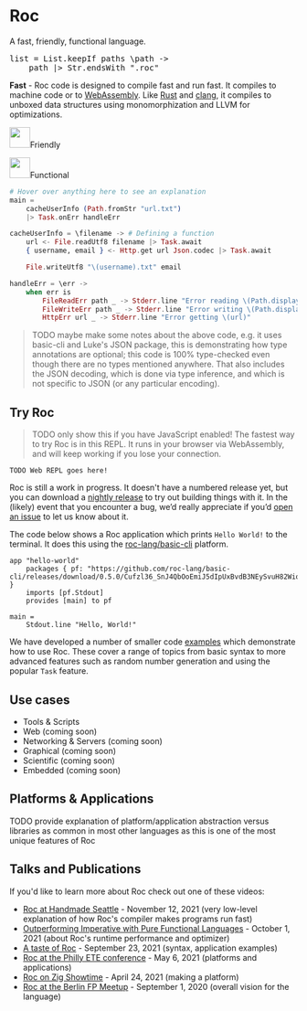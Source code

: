 <link rel="preconnect" href="https://fonts.googleapis.com">
<link rel="preconnect" href="https://fonts.gstatic.com" crossorigin>
<link href="https://fonts.googleapis.com/css2?family=PT+Serif:ital,wght@0,400;0,700;1,400;1,700&display=swap" rel="stylesheet">
<link rel="preconnect" href="https://fonts.googleapis.com">
<link rel="preconnect" href="https://fonts.gstatic.com" crossorigin>
<link href="https://fonts.googleapis.com/css2?family=Merriweather:ital,wght@0,400;0,700;1,700&family=PT+Serif:ital,wght@0,400;0,700;1,400;1,700&display=swap" rel="stylesheet">
<link rel="preconnect" href="https://fonts.googleapis.com">
<link rel="preconnect" href="https://fonts.gstatic.com" crossorigin>
<link href="https://fonts.googleapis.com/css2?family=Merriweather+Sans:ital,wght@0,400;0,500;0,600;0,700;0,800;1,400;1,500;1,600;1,700;1,800&family=Merriweather:ital,wght@0,400;0,700;1,700&family=PT+Serif:ital,wght@0,400;0,700;1,400;1,700&display=swap" rel="stylesheet">
<link rel="preconnect" href="https://fonts.googleapis.com">
<link rel="preconnect" href="https://fonts.gstatic.com" crossorigin>
<link href="https://fonts.googleapis.com/css2?family=Merriweather+Sans:ital,wght@0,400;0,500;0,600;0,700;0,800;1,400;1,500;1,600;1,700;1,800&family=Merriweather:ital,wght@0,400;0,700;1,700&family=PT+Sans:ital,wght@0,400;0,700;1,400;1,700&family=PT+Serif:ital,wght@0,400;0,700;1,400;1,700&display=swap" rel="stylesheet">
<link rel="preconnect" href="https://fonts.googleapis.com">
<link rel="preconnect" href="https://fonts.gstatic.com" crossorigin>
<link href="https://fonts.googleapis.com/css2?family=Fira+Sans:ital,wght@0,300;0,400;1,300;1,400&family=Merriweather+Sans:ital,wght@0,400;0,500;0,600;0,700;0,800;1,400;1,500;1,600;1,700;1,800&family=Merriweather:ital,wght@0,400;0,700;1,700&family=PT+Sans:ital,wght@0,400;0,700;1,400;1,700&family=PT+Serif:ital,wght@0,400;0,700;1,400;1,700&display=swap" rel="stylesheet">
<link rel="preconnect" href="https://fonts.googleapis.com">
<link rel="preconnect" href="https://fonts.gstatic.com" crossorigin>
<link href="https://fonts.googleapis.com/css2?family=Fira+Sans:ital,wght@0,300;0,400;1,300;1,400&family=Merriweather+Sans:ital,wght@0,400;0,500;0,600;0,700;0,800;1,400;1,500;1,600;1,700;1,800&family=Merriweather:ital,wght@0,400;0,700;1,700&family=PT+Sans:ital,wght@0,400;0,700;1,400;1,700&family=PT+Serif:ital,wght@0,400;0,700;1,400;1,700&family=Ubuntu:ital,wght@0,400;0,500;0,700;1,300;1,400;1,500;1,700&display=swap" rel="stylesheet">
<link rel="preconnect" href="https://fonts.googleapis.com">
<link rel="preconnect" href="https://fonts.gstatic.com" crossorigin>
<link href="https://fonts.googleapis.com/css2?family=Source+Sans+3:ital,wght@0,400;0,500;0,600;0,700;0,800;0,900;1,400;1,500;1,600;1,700;1,800;1,900&display=swap" rel="stylesheet">

<h1 id="homepage-h1">Roc</h1>

<p id="tagline">A fast, friendly, functional language.</p>

<!-- This exact sample was chosen for several reasons:

1. It's plausible to figure out what it's doing even if you don't know the language yet.
2. It implements a familiar operation across a variety of domains: filtering a list of files based on extension.
3. It uses a higher-order function, giving a functional first impression.
4. It shows some things not found in most mainstream languages, e.g. `|>`, function calls without parens, lambda syntax.
5. It's horizontally small enough that it can be read on mobile without a scroll bar or shrinking the font size.
6. It's stylistically idiomatic (`|> Str.endsWith` is always fine; `endsWith` reads well in that style!)
7. It can be syntax-highlighted with 1 color without looking weird (e.g. string interpolation looks weird in 1 color).
   This simplifies the color palette of the homepage and doesn't excessively draw attention to the code snippet.
-->
<pre id="first-code-sample"><samp class="code-snippet">list <span class="kw">=</span> List<span class="punctuation section">.</span>keepIf paths <span class="kw">\</span>path <span class="kw">-></span>
    path <span class="kw">|></span> Str<span class="punctuation section">.</span>endsWith <span class="kw">".roc"</span></samp></pre>

<p><b>Fast</b> - Roc code is designed to compile fast and run fast. It compiles to machine code or to <a href="https://webassembly.org/">WebAssembly</a>. Like <a href="https://rust-lang.org">Rust</a> and <a href="https://clang.llvm.org/">clang</a>, it compiles to unboxed data structures using monomorphization and LLVM for optimizations.</p>
<p><img src="roc-rocket.png" width=36>Friendly</p>
<p><img src="roc-rocket.png" width=36>Functional</p>

```elixir
# Hover over anything here to see an explanation
main =
    cacheUserInfo (Path.fromStr "url.txt")
    |> Task.onErr handleErr

cacheUserInfo = \filename -> # Defining a function
    url <- File.readUtf8 filename |> Task.await
    { username, email } <- Http.get url Json.codec |> Task.await

    File.writeUtf8 "\(username).txt" email

handleErr = \err ->
    when err is
        FileReadErr path _ -> Stderr.line "Error reading \(Path.display path)"
        FileWriteErr path _ -> Stderr.line "Error writing \(Path.display path)"
        HttpErr url _ -> Stderr.line "Error getting \(url)"
```

> TODO maybe make some notes about the above code, e.g. it uses basic-cli and Luke's JSON package,
> this is demonstrating how type annotations are optional; this code is 100% type-checked even though
> there are no types mentioned anywhere. That also includes the JSON decoding, which is done via
> type inference, and which is not specific to JSON (or any particular encoding).

## Try Roc

> TODO only show this if you have JavaScript enabled!
The fastest way to try Roc is in this REPL. It runs in your browser via WebAssembly, and will keep working if you lose your connection.

```
TODO Web REPL goes here!
```

Roc is still a work in progress. It doesn't have a numbered release yet, but you can download a [nightly release](https://github.com/roc-lang/roc/releases/tag/nightly) to try out building things with it. In the (likely) event that you encounter a bug, we’d really appreciate if you’d [open an issue](https://github.com/roc-lang/roc/issues) to let us know about it.

The code below shows a Roc application which prints `Hello World!` to the terminal. It does this using the [roc-lang/basic-cli](https://github.com/roc-lang/basic-cli) platform.

```roc
app "hello-world"
    packages { pf: "https://github.com/roc-lang/basic-cli/releases/download/0.5.0/Cufzl36_SnJ4QbOoEmiJ5dIpUxBvdB3NEySvuH82Wio.tar.br" }
    imports [pf.Stdout]
    provides [main] to pf

main =
    Stdout.line "Hello, World!"
```

We have developed a number of smaller code [examples](https://github.com/roc-lang/examples) which demonstrate how to use Roc. These cover a range of topics from basic syntax to more advanced features such as random number generation and using the popular `Task` feature.

## Use cases

-   Tools & Scripts
-   Web (coming soon)
-   Networking & Servers (coming soon)
-   Graphical (coming soon)
-   Scientific (coming soon)
-   Embedded (coming soon)

## Platforms & Applications

TODO provide explanation of platform/application abstraction versus libraries as common in most other languages as this is one of the most unique features of Roc

## Talks and Publications

If you'd like to learn more about Roc check out one of these videos:

*   [Roc at Handmade Seattle](https://media.handmade-seattle.com/roc-lang) - November 12, 2021 (very low-level explanation of how Roc's compiler makes programs run fast)
*   [Outperforming Imperative with Pure Functional Languages](https://youtu.be/vzfy4EKwG_Y) - October 1, 2021 (about Roc's runtime performance and optimizer)
*   [A taste of Roc](https://youtu.be/6qzWm_eoUXM) - September 23, 2021 (syntax, application examples)
*   [Roc at the Philly ETE conference](https://youtu.be/cpQwtwVKAfU?t=75) - May 6, 2021 (platforms and applications)
*   [Roc on Zig Showtime](https://youtu.be/FMyyYdFSOHA) - April 24, 2021 (making a platform)
*   [Roc at the Berlin FP Meetup](https://youtu.be/ZnYa99QoznE?t=4790) - September 1, 2020 (overall vision for the language)

<script src="repl.js"></script>
